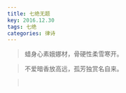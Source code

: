 ```yaml
---
title: 七绝无题
key: 2016.12.30
tags: 七绝
categories: 律诗
---
```


<blockquote class="blockquote-center">蜡身心素娥娜材，骨硬性柔雪寒开。
</blockquote>
<blockquote class="blockquote-center">不爱暗香放高远，孤芳独赏名自来。
</blockquote>
<blockquote class="blockquote-center"></br>
</blockquote>
